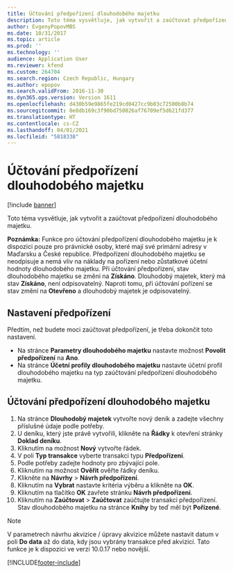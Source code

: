 ```yaml
---
title: Účtování předpořízení dlouhodobého majetku
description: Toto téma vysvětluje, jak vytvořit a zaúčtovat předpořízení dlouhodobého majetku.
author: EvgenyPopovMBS
ms.date: 10/31/2017
ms.topic: article
ms.prod: ''
ms.technology: ''
audience: Application User
ms.reviewer: kfend
ms.custom: 264704
ms.search.region: Czech Republic, Hungary
ms.author: epopov
ms.search.validFrom: 2016-11-30
ms.dyn365.ops.version: Version 1611
ms.openlocfilehash: d430b59e9865fe219cd0427cc9b03c72500b8b74
ms.sourcegitcommit: 0e8db169c3f90bd750826af76709ef5d621fd377
ms.translationtype: HT
ms.contentlocale: cs-CZ
ms.lasthandoff: 04/01/2021
ms.locfileid: "5818338"
---
```

# <a name="post-the-pre-acquisition-of-a-fixed-asset"></a>Účtování předpořízení dlouhodobého majetku

[!include [banner](../includes/banner.md)]

Toto téma vysvětluje, jak vytvořit a zaúčtovat předpořízení dlouhodobého majetku.

**Poznámka:** Funkce pro účtování předpořízení dlouhodobého majetku je k dispozici pouze pro právnické osoby, které mají své primární adresy v Maďarsku a České republice. Předpořízení dlouhodobého majetku se neodpisuje a nemá vliv na náklady na pořízení nebo zůstatkové účetní hodnoty dlouhodobého majetku. Při účtování předpořízení, stav dlouhodobého majetku se změní na **Získáno**. Dlouhodobý majetek, který má stav **Získáno**, není odpisovatelný. Naproti tomu, při účtování pořízení se stav změní na **Otevřeno** a dlouhodobý majetek je odpisovatelný.

## <a name="set-up-pre-acquisitions"></a>Nastavení předpořízení
Předtím, než budete moci zaúčtovat předpořízení, je třeba dokončit toto nastavení.

-   Na stránce **Parametry dlouhodobého majetku** nastavte možnost **Povolit předpořízení** na **Ano**.
-   Na stránce **Účetní profily dlouhodobého majetku** nastavte účetní profil dlouhodobého majetku na typ zaúčtování předpořízení dlouhodobého majetku.

## <a name="post-a-preacquisition-of-a-fixed-asset"></a>Účtování předpořízení dlouhodobého majetku
1.  Na stránce **Dlouhodobý majetek** vytvořte nový deník a zadejte všechny příslušné údaje podle potřeby.
2.  U deníku, který jste právě vytvořili, klikněte na **Řádky** k otevření stránky **Doklad deníku**.
3.  Kliknutím na možnost **Nový** vytvořte řádek.
4.  V poli **Typ transakce** vyberte transakci typu **Předpořízení**.
5.  Podle potřeby zadejte hodnoty pro zbývající pole.
6.  Kliknutím na možnost **Ověřit** ověřte řádky deníku.
7.  Klikněte na **Návrhy** &gt; **Návrh předpořízení**.
8.  Kliknutím na **Vybrat** nastavte kritéria výběru a klikněte na **OK**.
9.  Kliknutím na tlačítko **OK** zavřete stránku **Návrh předpořízení**.
10. Kliknutím na **Zaúčtovat** &gt; **Zaúčtovat** zaúčtujte transakci předpořízení. Stav dlouhodobého majetku na stránce **Knihy** by teď měl být **Pořízené**.

  > [!NOTE]
  > V parametrech návrhu akvizice / úpravy akvizice můžete nastavit datum v poli **Do data** až do data, kdy jsou vybrány transakce před akvizicí.
  > Tato funkce je k dispozici ve verzi 10.0.17 nebo novější.


[!INCLUDE[footer-include](../../includes/footer-banner.md)]